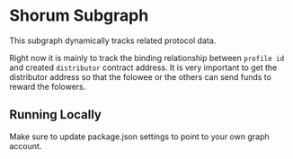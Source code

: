 # Shorum Subgraph

This subgraph dynamically tracks related protocol data.

Right now it is mainly to track the binding relationship between `profile id` and created `distributor` contract address. It is very important to get the distributor address so that the folowee or the others can send funds to reward the folowers.

## Running Locally

Make sure to update package.json settings to point to your own graph account.
